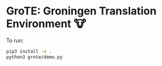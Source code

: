 # GroTE: Groningen Translation Environment 🐮

To run:
```bash
pip3 install -e .
python3 grote/demo.py
```